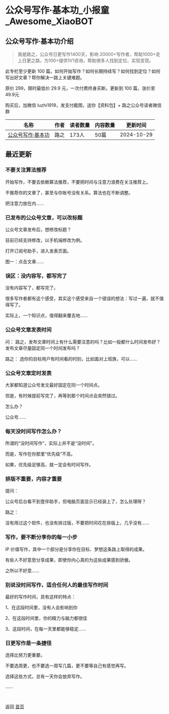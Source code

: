 # 公众号写作·基本功_小报童_Awesome_XiaoBOT

## 公众号写作·基本功介绍
> 我是路之，公众号日更写作1400天，影响 20000+写作者，帮助1000+走上日更之路，为100+提供1V1咨询，帮助很多人找到定位、实现变现。    
    
此专栏至少更新 100 篇，如何开始写作？如何长期持续写？如何找到定位？如何写出好文章？帮你解决一路上关键难题。    
    
原价 299，限时最低价 29.9 元，一次付费终身买断。更新到 100 篇，涨价至 49.9元    
    
购买后，加微信 luzhi1919，发支付截图，送你【资料包】+ 路之公众号读者微信群  
  


|名称|作者|读者数量|内容数量|更新时间|
|---|---|---|---|---|
|[公众号写作·基本功](https://xiaobot.net/p/pr01?refer=0b133df9-27dc-423b-8101-639049001c13)|路之|173人|50篇|2024-10-29|

## 最近更新
### 不要关注算法推荐

开始写作，不要去依赖算法推荐，不要把时间与注意力浪费在关注推荐上。

不推荐你的文章了，甚至与你账号没有关系。算法也在不断调整。

把注意力放在内......

### 已发布的公众号文章，可以改标题

公众号文章发布后，想修改标题？

目前已经支持修改，以手机端修改为例。

打开订阅号助手，进入发表页面。

图一：点击文章......

### 误区：没内容写，都写完了

没有内容写了，都写完了。

很多写作者都有这个感受，其实这个感受来自一个错误的想法：写过一遍，就不值得写了。

实际上，一个知识点，值得翻来覆去地......

### 公众号文章发表时间

问： 路之，发布文章时间上有什么需要注意的吗？比如一般都什么时间发布好？发布文章尽量固定同一个时间发布吗？

路之： 选你的目标用户有时间看的时刻，比如面对上班族，可以......

### 公众号文章定时发表

大家都知道公众号发文最好固定在同一个时间点。

但是，有时候提前写完了，再等到那个时间点会突然错过。

怎么办？

公众号......

### 每天没时间写作怎么办？

所谓的“没时间写作”，实际上并不是“没时间”。

而是，写作在你那里“优先级”不高。

如果，优先级足够高，就一定会有时间写作。

### 排版不重要，内容才重要

提问：

公众号后台看不到壹伴助手，但电脑页面显示已经装上了，怎么处理呀？

路之：

没有用过这个软件，也没有排过版，不要把时间花在排版上，几乎没有......

### 写作，要不断分享你的每一小步

IP 价值写作，其中一个部分是分享你在目标、梦想这条路上取得的成果。

有些人不好意思分享成果，即使你内心真的为这些成果感到骄傲。

之所以不好意......

### 别说没时间写作，适合任何人的最佳写作时间

最好的写作时间，具有这样的特点：

1、在这段时间里，没有人会影响到你

2、在这段时间里，你的精力与脑力都很佳

3、这段时间，在每一天里都能够稳定......

### 日更写作是一条捷径

选择比努力更重要。

不要选周更，也不要选一周写几篇，更不要等自己有感觉再写。

选择这些方式，总有一天你会放弃写作。

......


<a href="https://github.com/Reno9527/awesome-xiaobot" style="color: white; text-decoration: none;">awesome-xiaobot</a>

返回 [首页](../README.md)
